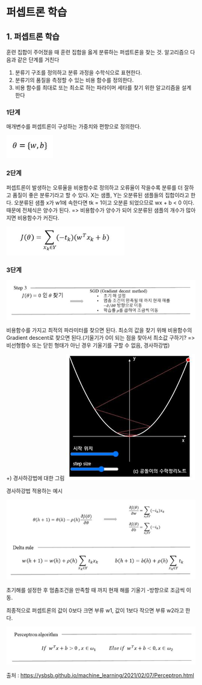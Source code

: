 # 퍼셉트론 학습

## 1. 퍼셉트론 학습
 훈련 집합이 주어졌을 때 훈련 집합을 옳게 분류하는 퍼셉트론을 찾는 것.
  알고리즘으 다음과 같은 단계를 거친다
   1) 분류기 구조를 정의하고 분류 과정을 수학식으로 표현한다.
   2) 분류기의 품질을 측정할 수 있는 비용 함수를 정의한다.
   3) 비용 함수를 최대로 또는 최소로 하는 파라이머 세타를 찾기 위한 알고리즘을 설계한다


### 1단계
 매개변수를 퍼셉트론이 구성하는 가중치와 편향으로 정의한다.

 <img src = '그림1.JPG'>

### 2단계
 퍼셉트론이 발생하는 오류율을 비용함수로 정의하고 오류율이 작을수록 분류를 더 잘하고 품질이 좋은 분류기라고 할 수 있다.
  X는 샘플, Y는 오분류된 샘플들의 집합이라고 한다. 오분류된 샘플 x가 w1에 속한다면 tk = 1이고 오분륜 되었으므로 wx + b < 0 이다. 때문에 전체식은 양수가 된다. => 비용함수가 양수가 되어 오분류된 샘플의 개수가 많아지면 비용함수가 커진다.

<img src = '그림2.JPG'>

### 3단계

<img src = '그림3.JPG'>

비용함수를 가지고 최적의 파라미터를 찾으면 된다. 최소의 값을 찾기 위해 비용함수의 Gradient descent로 찾으면 된다.(기울기가 0이 되는 점을 찾아서 최소값 구하기? => 비선형함수 또는 닫힌 형태가 아닌 경우 기울기를 구할 수 없음, 경사하강법)


 +) 경사하강법에 대한 그림
 <img src = '그림4.JPG'>


 경사하강법 적용하는 예시

 <img src = '그림5.JPG'>

 초기해를 설정한 후 멈춤조건을 만족할 때 까지 현재 해를 기울기 -방향으로 조금씩 이동.

 최종적으로 퍼셉트론의 값이 0보다 크면 부류 w1, 값이 1보다 작으면 부류 w2라고 한다.

  <img src = '그림6.JPG'>

  출처 : https://ysbsb.github.io/machine_learning/2021/02/07/Perceptron.html
